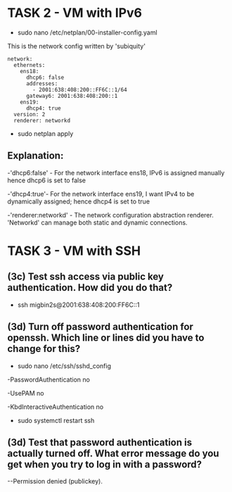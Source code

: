 # TASK 2 - VM with IPv6

* sudo nano /etc/netplan/00-installer-config.yaml

 This is the network config written by 'subiquity'
    
    network:
      ethernets:
        ens18:
          dhcp6: false
	      addresses:
	        - 2001:638:408:200::FF6C::1/64
	      gateway6: 2001:638:408:200::1
        ens19:
          dhcp4: true
      version: 2
      renderer: networkd

* sudo netplan apply


## Explanation:

-'dhcp6:false' - For the network interface ens18, IPv6 is assigned manually hence dhcp6 is set to false

-'dhcp4:true'- For the network interface ens19, I want IPv4 to be dynamically assigned; hence dhcp4 is set to true

-'renderer:networkd' - The network configuration abstraction renderer. 'Networkd' can manage both static and dynamic connections.


# TASK 3 - VM with SSH
## (3c) Test ssh access via public key authentication. How did you do that?
* ssh migbin2s@2001:638:408:200:FF6C::1
  
## (3d) Turn off password authentication for openssh. Which line or lines did you have to change for this?
* sudo nano /etc/ssh/sshd_config
 
-PasswordAuthentication no

-UsePAM no

-KbdInteractiveAuthentication no

* sudo systemctl restart ssh


## (3d) Test that password authentication is actually turned off. What error message do you get when you try to log in with a password?
--Permission denied (publickey).